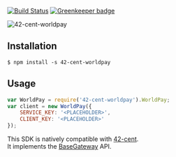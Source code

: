 [![Build Status](https://travis-ci.org/continuous-software/42-cent-worldpay.svg?branch=master)](https://travis-ci.org/continuous-software/42-cent-worldpay) [![Greenkeeper badge](https://badges.greenkeeper.io/continuous-software/42-cent-worldpay.svg)](https://greenkeeper.io/)

![42-cent-worldpay](https://s11284.pcdn.co/wp-content/uploads/2016/10/WorldPay-logo-250x250.png)

## Installation ##

    $ npm install -s 42-cent-worldpay

## Usage

```javascript
var WorldPay = require('42-cent-worldpay').WorldPay;
var client = new WorldPay({
    SERVICE_KEY: '<PLACEHOLDER>',
    CLIENT_KEY: '<PLACEHOLDER>'
});
```

This SDK is natively compatible with [42-cent](https://github.com/continuous-software/42-cent).  
It implements the [BaseGateway](https://github.com/continuous-software/42-cent-base) API.
